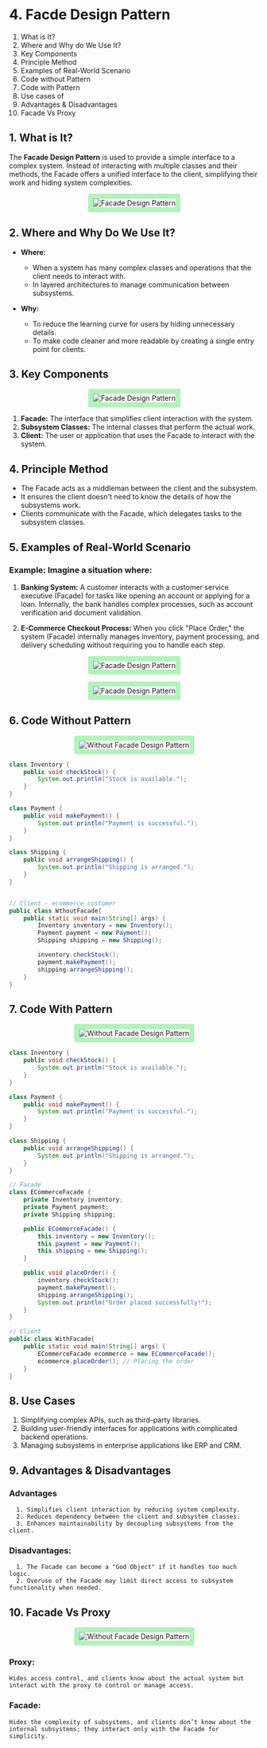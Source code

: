 # 4. Facde Design Pattern

1. What is It?
2. Where and Why do We Use It?
3. Key Components
4. Principle Method
5. Examples of Real-World Scenario
6. Code without Pattern
7. Code with Pattern
8. Use cases of
9. Advantages & Disadvantages
10. Facade Vs Proxy

## 1. What is It?

The **Facade Design Pattern** is used to provide a simple interface to a complex system. Instead of interacting with multiple classes and their methods, the Facade offers a unified interface to the client, simplifying their work and hiding system complexities.

<p align="center">
  <img src="./images/pattern.png" alt="Facade Design Pattern" style="border: 10px solid #b2f2bb; border-radius: 4px;">
</p>

## 2. Where and Why Do We Use It?

- **Where:**

  - When a system has many complex classes and operations that the client needs to interact with.
  - In layered architectures to manage communication between subsystems.

- **Why:**
  - To reduce the learning curve for users by hiding unnecessary details.
  - To make code cleaner and more readable by creating a single entry point for clients.

## 3. Key Components

<p align="center">
  <img src="./images/facade.png" alt="Facade Design Pattern" style="border: 10px solid #b2f2bb; border-radius: 4px;">
</p>

1. **Facade:** The interface that simplifies client interaction with the system.
2. **Subsystem Classes:** The internal classes that perform the actual work.
3. **Client:** The user or application that uses the Facade to interact with the system.

## 4. Principle Method

- The Facade acts as a middleman between the client and the subsystem.
- It ensures the client doesn't need to know the details of how the subsystems work.
- Clients communicate with the Facade, which delegates tasks to the subsystem classes.

## 5. Examples of Real-World Scenario

### Example: Imagine a situation where:

1. **Banking System:**
   A customer interacts with a customer service executive (Facade) for tasks like opening an account or applying for a loan. Internally, the bank handles complex processes, such as account verification and document validation.

2. **E-Commerce Checkout Process:**
   When you click "Place Order," the system (Facade) internally manages inventory, payment processing, and delivery scheduling without requiring you to handle each step.

<p align="center">
  <img src="./images/analogy1.png" alt="Facade Design Pattern" style="border: 10px solid #b2f2bb; border-radius: 4px;">
</p>

<p align="center">
  <img src="./images/analogy2.png" alt="Facade Design Pattern" style="border: 10px solid #b2f2bb; border-radius: 4px;">
</p>

## 6. Code Without Pattern

<p align="center">
  <img src="./images/without.png" alt="Without Facade Design Pattern" style="border: 10px solid #b2f2bb; border-radius: 4px;">
</p>

```java
class Inventory {
    public void checkStock() {
        System.out.println("Stock is available.");
    }
}

class Payment {
    public void makePayment() {
        System.out.println("Payment is successful.");
    }
}

class Shipping {
    public void arrangeShipping() {
        System.out.println("Shipping is arranged.");
    }
}


// Client - ecommerce customer
public class WthoutFacade{
    public static void main(String[] args) {
        Inventory inventory = new Inventory();
        Payment payment = new Payment();
        Shipping shipping = new Shipping();

        inventory.checkStock();
        payment.makePayment();
        shipping.arrangeShipping();
    }
}
```

## 7. Code With Pattern

<p align="center">
  <img src="./images/with.png" alt="Without Facade Design Pattern" style="border: 10px solid #b2f2bb; border-radius: 4px;">
</p>

```java
class Inventory {
    public void checkStock() {
        System.out.println("Stock is available.");
    }
}

class Payment {
    public void makePayment() {
        System.out.println("Payment is successful.");
    }
}

class Shipping {
    public void arrangeShipping() {
        System.out.println("Shipping is arranged.");
    }
}

// Facade
class ECommerceFacade {
    private Inventory inventory;
    private Payment payment;
    private Shipping shipping;

    public ECommerceFacade() {
        this.inventory = new Inventory();
        this.payment = new Payment();
        this.shipping = new Shipping();
    }

    public void placeOrder() {
        inventory.checkStock();
        payment.makePayment();
        shipping.arrangeShipping();
        System.out.println("Order placed successfully!");
    }
}

// Client
public class WithFacade{
    public static void main(String[] args) {
        ECommerceFacade ecommerce = new ECommerceFacade();
        ecommerce.placeOrder(); // Placing the order
    }
}
```

## 8. Use Cases

1. Simplifying complex APIs, such as third-party libraries.
2. Building user-friendly interfaces for applications with complicated backend operations.
3. Managing subsystems in enterprise applications like ERP and CRM.

## 9. Advantages & Disadvantages

### Advantages

      1. Simplifies client interaction by reducing system complexity.
      2. Reduces dependency between the client and subsystem classes.
      3. Enhances maintainability by decoupling subsystems from the client.

### Disadvantages:

      1. The Facade can become a "God Object" if it handles too much logic.
      2. Overuse of the Facade may limit direct access to subsystem functionality when needed.

## 10. Facade Vs Proxy

<p align="center">
  <img src="./images/table.png" alt="Without Facade Design Pattern" style="border: 10px solid #b2f2bb; border-radius: 4px;">
</p>

### Proxy:

    Hides access control, and clients know about the actual system but interact with the proxy to control or manage access.

### Facade:

    Hides the complexity of subsystems, and clients don’t know about the internal subsystems; they interact only with the Facade for simplicity.
